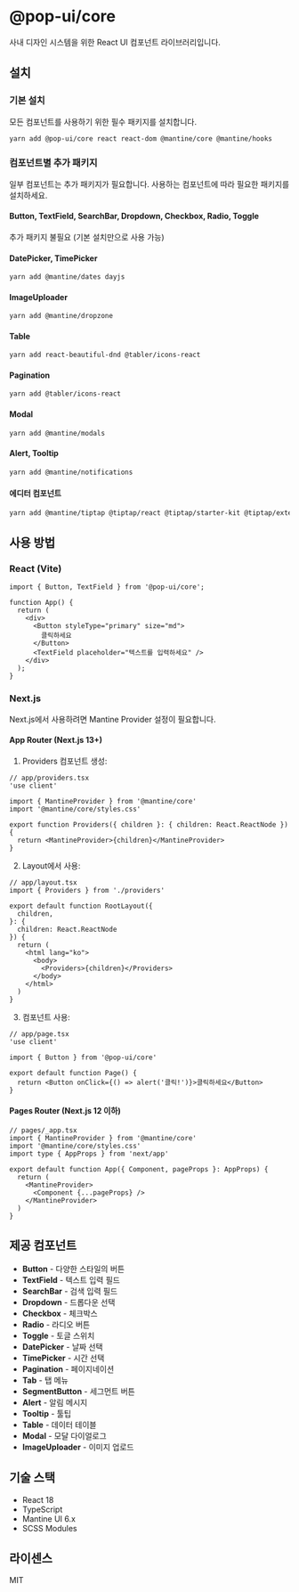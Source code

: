 # @pop-ui/core

사내 디자인 시스템을 위한 React UI 컴포넌트 라이브러리입니다.

## 설치

### 기본 설치

모든 컴포넌트를 사용하기 위한 필수 패키지를 설치합니다.

```bash
yarn add @pop-ui/core react react-dom @mantine/core @mantine/hooks
```

### 컴포넌트별 추가 패키지

일부 컴포넌트는 추가 패키지가 필요합니다. 사용하는 컴포넌트에 따라 필요한 패키지를 설치하세요.

#### Button, TextField, SearchBar, Dropdown, Checkbox, Radio, Toggle

추가 패키지 불필요 (기본 설치만으로 사용 가능)

#### DatePicker, TimePicker

```bash
yarn add @mantine/dates dayjs
```

#### ImageUploader

```bash
yarn add @mantine/dropzone
```

#### Table

```bash
yarn add react-beautiful-dnd @tabler/icons-react
```

#### Pagination

```bash
yarn add @tabler/icons-react
```

#### Modal

```bash
yarn add @mantine/modals
```

#### Alert, Tooltip

```bash
yarn add @mantine/notifications
```

#### 에디터 컴포넌트

```bash
yarn add @mantine/tiptap @tiptap/react @tiptap/starter-kit @tiptap/extension-link
```

## 사용 방법

### React (Vite)

```tsx
import { Button, TextField } from '@pop-ui/core';

function App() {
  return (
    <div>
      <Button styleType="primary" size="md">
        클릭하세요
      </Button>
      <TextField placeholder="텍스트를 입력하세요" />
    </div>
  );
}
```

### Next.js

Next.js에서 사용하려면 Mantine Provider 설정이 필요합니다.

#### App Router (Next.js 13+)

1. Providers 컴포넌트 생성:

```tsx
// app/providers.tsx
'use client'

import { MantineProvider } from '@mantine/core'
import '@mantine/core/styles.css'

export function Providers({ children }: { children: React.ReactNode }) {
  return <MantineProvider>{children}</MantineProvider>
}
```

2. Layout에서 사용:

```tsx
// app/layout.tsx
import { Providers } from './providers'

export default function RootLayout({
  children,
}: {
  children: React.ReactNode
}) {
  return (
    <html lang="ko">
      <body>
        <Providers>{children}</Providers>
      </body>
    </html>
  )
}
```

3. 컴포넌트 사용:

```tsx
// app/page.tsx
'use client'

import { Button } from '@pop-ui/core'

export default function Page() {
  return <Button onClick={() => alert('클릭!')}>클릭하세요</Button>
}
```

#### Pages Router (Next.js 12 이하)

```tsx
// pages/_app.tsx
import { MantineProvider } from '@mantine/core'
import '@mantine/core/styles.css'
import type { AppProps } from 'next/app'

export default function App({ Component, pageProps }: AppProps) {
  return (
    <MantineProvider>
      <Component {...pageProps} />
    </MantineProvider>
  )
}
```

## 제공 컴포넌트

- **Button** - 다양한 스타일의 버튼
- **TextField** - 텍스트 입력 필드
- **SearchBar** - 검색 입력 필드
- **Dropdown** - 드롭다운 선택
- **Checkbox** - 체크박스
- **Radio** - 라디오 버튼
- **Toggle** - 토글 스위치
- **DatePicker** - 날짜 선택
- **TimePicker** - 시간 선택
- **Pagination** - 페이지네이션
- **Tab** - 탭 메뉴
- **SegmentButton** - 세그먼트 버튼
- **Alert** - 알림 메시지
- **Tooltip** - 툴팁
- **Table** - 데이터 테이블
- **Modal** - 모달 다이얼로그
- **ImageUploader** - 이미지 업로드

## 기술 스택

- React 18
- TypeScript
- Mantine UI 6.x
- SCSS Modules

## 라이센스

MIT
